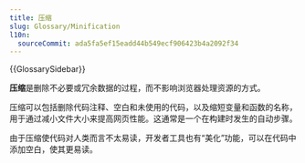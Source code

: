 ```yaml
---
title: 压缩
slug: Glossary/Minification
l10n:
  sourceCommit: ada5fa5ef15eadd44b549ecf906423b4a2092f34
---
```


{{GlossarySidebar}}

**压缩**是删除不必要或冗余数据的过程，而不影响浏览器处理资源的方式。

压缩可以包括删除代码注释、空白和未使用的代码，以及缩短变量和函数的名称，用于通过减小文件大小来提高网页性能。这通常是一个在构建时发生的自动步骤。

由于压缩使代码对人类而言不太易读，开发者工具也有“美化”功能，可以在代码中添加空白，使其更易读。

